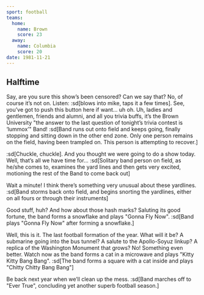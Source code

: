 ```yaml
---
sport: football
teams:
  home:
    name: Brown
    score: 23
  away:
    name: Columbia
    score: 20
date: 1981-11-21
---
```


## Halftime

Say, are you sure this show’s been censored? Can we say that? No, of course it’s not on. Listen: :sd[blows into mike, taps it a few times]. See, you’ve got to push this button here if want... uh oh. Uh, ladies and gentlemen, friends and alumni, and all you trivia buffs, it’s the Brown University "the answer to the last question of tonight’s trivia contest is ‘lummox’" Band! :sd[Band runs out onto field and keeps going, finally stopping and sitting down in the other end zone. Only one person remains on the field, having been trampled on. This person is attempting to recover.]

:sd[Chuckle, chuckle]. And you thought we were going to do a show today. Well, that’s all we have time for... :sd[Solitary band person on field, as he/she comes to, examines the yard lines and then gets very excited, motioning the rest of the Band to come back out]

Wait a minute! I think there’s something very unusual about these yardlines. :sd[Band storms back onto field, and begins snorting the yardlines, either on all fours or through their instruments]

Good stuff, huh? And how about those hash marks? Saluting its good fortune, the band forms a snowflake and plays "Gonna Fly Now". :sd[Band plays "Gonna Fly Now" after forming a snowflake.]

Well, this is it. The last football formation of the year. What will it be? A submarine going into the bus tunnel? A salute to the Apollo-Soyuz linkup? A replica of the Washington Monument that grows? No! Something even better. Watch now as the band forms a cat in a microwave and plays "Kitty Kitty Bang Bang". :sd[The band forms a square with a cat inside and plays "Chitty Chitty Bang Bang"]

Be back next year when we’ll clean up the mess. :sd[Band marches off to "Ever True", concluding yet another superb football season.]
